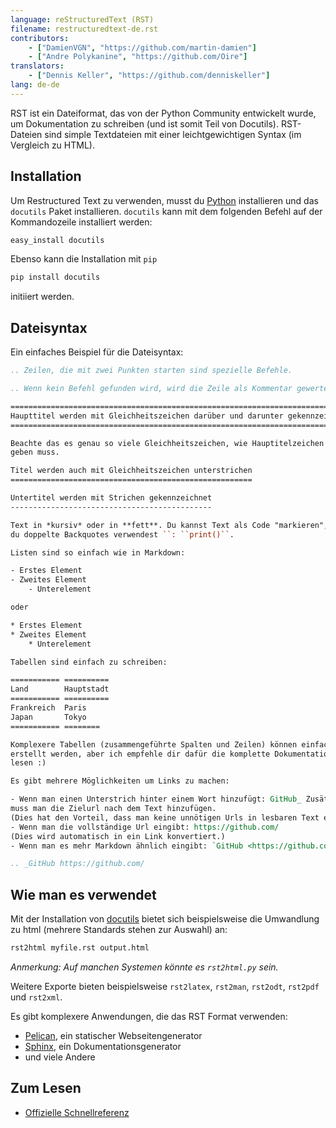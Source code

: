 ```yaml
---
language: reStructuredText (RST)
filename: restructuredtext-de.rst
contributors:
    - ["DamienVGN", "https://github.com/martin-damien"]
    - ["Andre Polykanine", "https://github.com/Oire"]
translators:
    - ["Dennis Keller", "https://github.com/denniskeller"]
lang: de-de
---
```


RST ist ein Dateiformat, das von der Python Community entwickelt wurde,
um Dokumentation zu schreiben (und ist somit Teil von Docutils).
RST-Dateien sind simple Textdateien mit einer leichtgewichtigen Syntax (im
Vergleich zu HTML).

## Installation

Um Restructured Text zu verwenden, musst du [Python](http://www.python.org)
installieren und das `docutils` Paket installieren. `docutils` kann mit dem
folgenden Befehl auf der Kommandozeile installiert werden:

```bash
easy_install docutils
```

Ebenso kann die Installation mit `pip`

```bash
pip install docutils
```

initiiert werden.

## Dateisyntax

Ein einfaches Beispiel für die Dateisyntax:

```rst
.. Zeilen, die mit zwei Punkten starten sind spezielle Befehle.

.. Wenn kein Befehl gefunden wird, wird die Zeile als Kommentar gewertet.

============================================================================
Haupttitel werden mit Gleichheitszeichen darüber und darunter gekennzeichnet
============================================================================

Beachte das es genau so viele Gleichheitszeichen, wie Hauptitelzeichen
geben muss.

Titel werden auch mit Gleichheitszeichen unterstrichen
======================================================

Untertitel werden mit Strichen gekennzeichnet
---------------------------------------------

Text in *kursiv* oder in **fett**. Du kannst Text als Code "markieren", wenn
du doppelte Backquotes verwendest ``: ``print()``.

Listen sind so einfach wie in Markdown:

- Erstes Element
- Zweites Element
    - Unterelement

oder

* Erstes Element
* Zweites Element
    * Unterelement

Tabellen sind einfach zu schreiben:

=========== ==========
Land        Hauptstadt
=========== ==========
Frankreich  Paris
Japan       Tokyo
=========== ========

Komplexere Tabellen (zusammengeführte Spalten und Zeilen) können einfach
erstellt werden, aber ich empfehle dir dafür die komplette Dokumentation zu
lesen :)

Es gibt mehrere Möglichkeiten um Links zu machen:

- Wenn man einen Unterstrich hinter einem Wort hinzufügt: GitHub_ Zusätzlich
muss man die Zielurl nach dem Text hinzufügen.
(Dies hat den Vorteil, dass man keine unnötigen Urls in lesbaren Text einfügt.
- Wenn man die vollständige Url eingibt: https://github.com/
(Dies wird automatisch in ein Link konvertiert.)
- Wenn man es mehr Markdown ähnlich eingibt: `GitHub <https://github.com/>`_ .

.. _GitHub https://github.com/
```

## Wie man es verwendet

Mit der Installation von [docutils](https://docutils.sourceforge.io/) bietet
sich beispielsweise die Umwandlung zu html (mehrere Standards stehen zur
Auswahl) an:

```bash
rst2html myfile.rst output.html
```

*Anmerkung: Auf manchen Systemen könnte es `rst2html.py` sein.*

Weitere Exporte bieten beispielsweise `rst2latex`, `rst2man`, `rst2odt`,
`rst2pdf` und `rst2xml`.

Es gibt komplexere Anwendungen, die das RST Format verwenden:

- [Pelican](http://blog.getpelican.com/), ein statischer Webseitengenerator
- [Sphinx](http://sphinx-doc.org/), ein Dokumentationsgenerator
- und viele Andere

## Zum Lesen

- [Offizielle Schnellreferenz](http://docutils.sourceforge.net/docs/user/rst/quickref.html)
